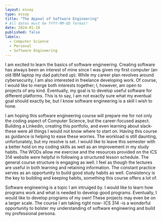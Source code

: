 ```yaml
---
layout: essay
type: essay
title: "The Appeal of Software Engineering"
# All dates must be YYYY-MM-DD format!
date: 2024-01-18
published: false
labels:
  - Computer Science
  - Personal
  - Software Engineering
---
```


I am excited to learn the basics of software engineering. Creating software has always been an interest of mine since I was given my first computer (an old IBM laptop my dad patched up). While my career plan revolves around cybersecurity, I am also interested in freelance developing work. Of course, I would like to merge both interests together; I, however, am open to projects of any kind. Eventually, my goal is to develop useful software for different platforms. This is to say, I am not exactly sure what my eventual goal should exactly be, but I know software engineering is a skill I wish to hone. 

I am hoping this software engineering course will prepare me for not only the coding aspect of Computer Science, but the career-focused aspect. Building a Linkedin, creating this portfolio, and even learning about slack-these were all things I would not know where to start on. Having this course as guidance is helping to ease these worries. The workload is still daunting, unfortunately, but my resolve is set. I would like to leave this semester with a better hold on my coding skills as well as an improvement in my study habits. The WODs allow me exercise and the resources provided on the ICS 314 website were helpful in following a structured lesson schedule. The general course structure is engaging as well. I feel as though the lectures are useful in both learning and retaining information. The constant practice serves as an opportunity to build good study habits as well. Consistency is the key to building and keeping habits, something this course offers a lot of.

Software engineering is a topic I am intruiged by. I would like to learn how programs work and what is needed to develop good programs. Eventually, I would like to develop programs of my own! These projects may even be on a larger scale. The course I am taking right now- ICS 314 -is a wonderful opportunity to bolster my understanding of software engineering and build my professional persona. 
